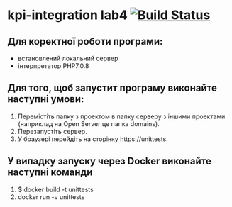# kpi-integration lab4 [![Build Status](https://travis-ci.org/anashur33/unitTests.svg?branch=master)](https://travis-ci.org/anashur33/unitTests)

## Для коректної роботи програми: 
  * встановлений локальний сервер
  * інтерпретатор РНР7.0.8
  
## Для того, щоб запустит програму виконайте наступні умови:
  1. Перемістіть папку з проектом в папку серверу з іншими проектами (наприклад на Open Server це папка domains).
  2. Перезапустіть сервер.
  3. У браузері перейдіть на сторінку https://unittests.

## У випадку запуску через Docker виконайте наступні команди
  1. $ docker build -t unittests
  2. docker run -v unittests
